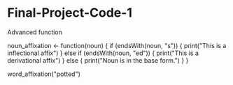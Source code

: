 # Final-Project-Code-1
Advanced function


noun_affixation <- function(noun) {
  if (endsWith(noun, "s")) {
    print("This is a inflectional affix")
  } else if (endsWith(noun, "ed")) {
    print("This is a derivational affix")
  } else {
    print("Noun is in the base form.")
  }
}

word_affixation("potted")
